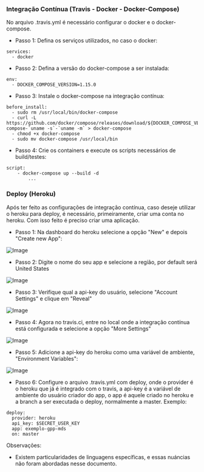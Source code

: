 ### Integração Contínua (Travis - Docker - Docker-Compose)

No arquivo .travis.yml é necessário configurar o docker e o docker-compose.

* Passo 1: Defina os serviços utilizados, no caso o docker:

```
services:
  - docker
```

* Passo 2: Defina a versão do docker-compose a ser instalada:

```
env:
  - DOCKER_COMPOSE_VERSION=1.15.0
```

* Passo 3: Instale o docker-compose na integração contínua:

```
before_install:
  - sudo rm /usr/local/bin/docker-compose
  - curl -L https://github.com/docker/compose/releases/download/${DOCKER_COMPOSE_VERSION}/docker-compose-`uname -s`-`uname -m` > docker-compose
  - chmod +x docker-compose
  - sudo mv docker-compose /usr/local/bin
```

* Passo 4: Crie os containers e execute os scripts necessários de build/testes:

```
script:
	- docker-compose up --build -d
		...
```
### Deploy (Heroku)

Após ter feito as configurações de integração contínua, caso deseje utilizar o heroku para deploy, é necessário, primeiramente, criar uma conta no heroku. Com isso feito é preciso criar uma aplicação. 

* Passo 1: Na dashboard do heroku selecione a opção "New" e depois "Create new App":

![Image]()

* Passo 2: Digite o nome do seu app e selecione a região, por default será United States

![Image]()

* Passo 3: Verifique qual a api-key do usuário, selecione "Account Settings" e clique em "Reveal"

![Image]()

* Passo 4: Agora no travis.ci, entre no local onde a integração contínua está configurada e selecione a opção "More Settings"

![Image]()

* Passo 5: Adicione a api-key do heroku como uma variável de ambiente, "Environment Variables":

![Image]()

* Passo 6: Configure o arquivo .travis.yml com deploy, onde o provider é o heroku que já é integrado com o travis, a api-key é a variável de ambiente do usuário criador do app, o app é aquele criado no heroku e a branch a ser executada o deploy, normalmente a master. Exemplo:

```
deploy:
  provider: heroku
  api_key: $SECRET_USER_KEY
  app: exemplo-gpp-mds
  on: master
```

Observações:

* Existem particularidades de linguagens específicas, e essas nuáncias não foram abordadas nesse documento.

